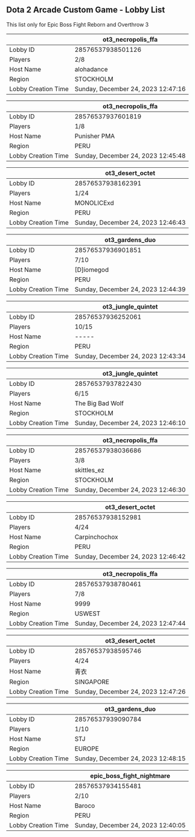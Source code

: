 ## Dota 2 Arcade Custom Game - Lobby List

This list only for Epic Boss Fight Reborn and Overthrow 3

|  | ot3_necropolis_ffa |
| ------ | ------ |
| Lobby ID | 28576537938501126 |
| Players | 2/8 |
| Host Name | alohadance |
| Region | STOCKHOLM |
| Lobby Creation Time | Sunday, December 24, 2023 12:47:16 |


|  | ot3_necropolis_ffa |
| ------ | ------ |
| Lobby ID | 28576537937601819 |
| Players | 1/8 |
| Host Name | Punisher PMA |
| Region | PERU |
| Lobby Creation Time | Sunday, December 24, 2023 12:45:48 |


|  | ot3_desert_octet |
| ------ | ------ |
| Lobby ID | 28576537938162391 |
| Players | 1/24 |
| Host Name | MONOLICExd |
| Region | PERU |
| Lobby Creation Time | Sunday, December 24, 2023 12:46:43 |


|  | ot3_gardens_duo |
| ------ | ------ |
| Lobby ID | 28576537936901851 |
| Players | 7/10 |
| Host Name | [D]iomegod |
| Region | PERU |
| Lobby Creation Time | Sunday, December 24, 2023 12:44:39 |


|  | ot3_jungle_quintet |
| ------ | ------ |
| Lobby ID | 28576537936252061 |
| Players | 10/15 |
| Host Name | ----- |
| Region | PERU |
| Lobby Creation Time | Sunday, December 24, 2023 12:43:34 |


|  | ot3_jungle_quintet |
| ------ | ------ |
| Lobby ID | 28576537937822430 |
| Players | 6/15 |
| Host Name | The Big Bad Wolf |
| Region | STOCKHOLM |
| Lobby Creation Time | Sunday, December 24, 2023 12:46:10 |


|  | ot3_necropolis_ffa |
| ------ | ------ |
| Lobby ID | 28576537938036686 |
| Players | 3/8 |
| Host Name | skittles_ez |
| Region | STOCKHOLM |
| Lobby Creation Time | Sunday, December 24, 2023 12:46:30 |


|  | ot3_desert_octet |
| ------ | ------ |
| Lobby ID | 28576537938152981 |
| Players | 4/24 |
| Host Name | Carpinchochox |
| Region | PERU |
| Lobby Creation Time | Sunday, December 24, 2023 12:46:42 |


|  | ot3_necropolis_ffa |
| ------ | ------ |
| Lobby ID | 28576537938780461 |
| Players | 7/8 |
| Host Name | 9999 |
| Region | USWEST |
| Lobby Creation Time | Sunday, December 24, 2023 12:47:44 |


|  | ot3_desert_octet |
| ------ | ------ |
| Lobby ID | 28576537938595746 |
| Players | 4/24 |
| Host Name | 青衣 |
| Region | SINGAPORE |
| Lobby Creation Time | Sunday, December 24, 2023 12:47:26 |


|  | ot3_gardens_duo |
| ------ | ------ |
| Lobby ID | 28576537939090784 |
| Players | 1/10 |
| Host Name | STJ |
| Region | EUROPE |
| Lobby Creation Time | Sunday, December 24, 2023 12:48:15 |


|  | epic_boss_fight_nightmare |
| ------ | ------ |
| Lobby ID | 28576537934155481 |
| Players | 2/10 |
| Host Name | Baroco |
| Region | PERU |
| Lobby Creation Time | Sunday, December 24, 2023 12:40:05 |


